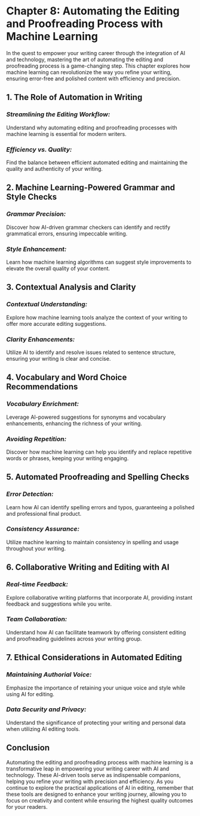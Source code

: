 Chapter 8: Automating the Editing and Proofreading Process with Machine Learning
================================================================================

In the quest to empower your writing career through the integration of AI and technology, mastering the art of automating the editing and proofreading process is a game-changing step. This chapter explores how machine learning can revolutionize the way you refine your writing, ensuring error-free and polished content with efficiency and precision.

**1. The Role of Automation in Writing**
----------------------------------------

### *Streamlining the Editing Workflow:*

Understand why automating editing and proofreading processes with machine learning is essential for modern writers.

### *Efficiency vs. Quality:*

Find the balance between efficient automated editing and maintaining the quality and authenticity of your writing.

**2. Machine Learning-Powered Grammar and Style Checks**
--------------------------------------------------------

### *Grammar Precision:*

Discover how AI-driven grammar checkers can identify and rectify grammatical errors, ensuring impeccable writing.

### *Style Enhancement:*

Learn how machine learning algorithms can suggest style improvements to elevate the overall quality of your content.

**3. Contextual Analysis and Clarity**
--------------------------------------

### *Contextual Understanding:*

Explore how machine learning tools analyze the context of your writing to offer more accurate editing suggestions.

### *Clarity Enhancements:*

Utilize AI to identify and resolve issues related to sentence structure, ensuring your writing is clear and concise.

**4. Vocabulary and Word Choice Recommendations**
-------------------------------------------------

### *Vocabulary Enrichment:*

Leverage AI-powered suggestions for synonyms and vocabulary enhancements, enhancing the richness of your writing.

### *Avoiding Repetition:*

Discover how machine learning can help you identify and replace repetitive words or phrases, keeping your writing engaging.

**5. Automated Proofreading and Spelling Checks**
-------------------------------------------------

### *Error Detection:*

Learn how AI can identify spelling errors and typos, guaranteeing a polished and professional final product.

### *Consistency Assurance:*

Utilize machine learning to maintain consistency in spelling and usage throughout your writing.

**6. Collaborative Writing and Editing with AI**
------------------------------------------------

### *Real-time Feedback:*

Explore collaborative writing platforms that incorporate AI, providing instant feedback and suggestions while you write.

### *Team Collaboration:*

Understand how AI can facilitate teamwork by offering consistent editing and proofreading guidelines across your writing group.

**7. Ethical Considerations in Automated Editing**
--------------------------------------------------

### *Maintaining Authorial Voice:*

Emphasize the importance of retaining your unique voice and style while using AI for editing.

### *Data Security and Privacy:*

Understand the significance of protecting your writing and personal data when utilizing AI editing tools.

**Conclusion**
--------------

Automating the editing and proofreading process with machine learning is a transformative leap in empowering your writing career with AI and technology. These AI-driven tools serve as indispensable companions, helping you refine your writing with precision and efficiency. As you continue to explore the practical applications of AI in editing, remember that these tools are designed to enhance your writing journey, allowing you to focus on creativity and content while ensuring the highest quality outcomes for your readers.
